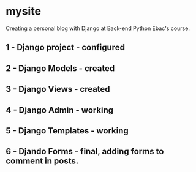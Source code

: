 # mysite
Creating a personal blog with Django at Back-end Python Ebac's course.

## 1 - Django project - configured
## 2 - Django Models - created
## 3 - Django Views - created
## 4 - Django Admin - working
## 5 - Django Templates - working
## 6 - Djando Forms - final, adding forms to comment in posts.
